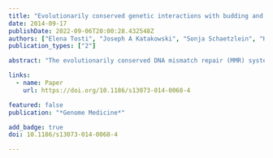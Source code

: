 ```yaml
---
title: "Evolutionarily conserved genetic interactions with budding and fission yeast &#119872&#119906&#119905&#119878 identify orthologous relationships in mismatch repair-deficient cancer cells"
date: 2014-09-17
publishDate: 2022-09-06T20:00:28.432548Z
authors: ["Elena Tosti", "Joseph A Katakowski", "Sonja Schaetzlein", "Hyun-Soo Kim", "Colm J. Ryan", "Michael Shales", "Assen Roguev", "Nevan J Krogan", "Deborah Palliser", "Michael-Christopher Keogh", " others"]
publication_types: ["2"]

abstract: "The evolutionarily conserved DNA mismatch repair (MMR) system corrects base-substitution and insertion-deletion mutations generated during erroneous replication. The mutation or inactivation of many MMR factors strongly predisposes to cancer, where the resulting tumors often display resistance to standard chemotherapeutics. A new direction to develop targeted therapies is the harnessing of synthetic genetic interactions, where the simultaneous loss of two otherwise non-essential factors leads to reduced cell fitness or death. High-throughput screening in human cells to directly identify such interactors for disease-relevant genes is now widespread, but often requires extensive case-by-case optimization. Here we asked if conserved genetic interactors (CGIs) with MMR genes from two evolutionary distant yeast species (*Saccharomyces cerevisiae* and *Schizosaccharomyzes pombe*) can predict orthologous genetic relationships in higher eukaryotes."

links:
  - name: Paper
    url: https://doi.org/10.1186/s13073-014-0068-4

featured: false
publication: "*Genome Medicine*"

add_badge: true
doi: 10.1186/s13073-014-0068-4

---
```


